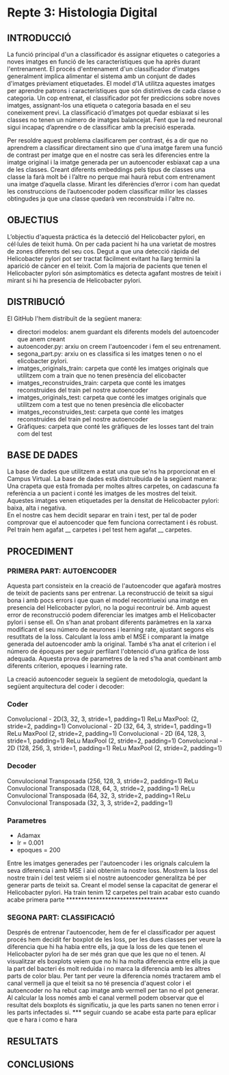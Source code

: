 # Repte 3: Histologia Digital

## INTRODUCCIÓ
La funció principal d'un a classificador és assignar etiquetes o categories a noves imatges en funció de les característiques que ha après durant l'entrenament. El procés d'entrenament d'un classificador d'imatges generalment implica alimentar el sistema amb un conjunt de dades d'imatges prèviament etiquetades. El model d'IA utilitza aquestes imatges per aprendre patrons i característiques que són distintives de cada classe o categoria. Un cop entrenat, el classificador pot fer prediccions sobre noves imatges, assignant-los una etiqueta o categoria basada en el seu coneixement previ. La classificació d’imatges pot quedar esbiaxat si  les classes no tenen un número de imatges balancejat. Fent que la red neuronal sigui incapaç d’aprendre o de classificar amb la precisió esperada. 

Per resoldre aquest problema clasificarem per contrast, és a dir que no aprendrem a classificar directament sino que d'una imatge farem una funció de contrast per imatge que en el nostre cas serà les diferencies entre la imatge original i la imatge generada per un autoencoder esbiaxat cap a una de les classes. Creant diferents embeddings pels tipus de classes  una classe la farà molt bé i l’altre no perque mai haurà rebut com entrenament una imatge d’aquella classe.  Mirant les diferències d’error i com han quedat les construccions de l’autoencoder podem classificar millor les classes obtingudes ja que una classe quedarà ven reconstruida i l'altre no. 


## OBJECTIUS

L’objectiu d'aquesta práctica és la detecció del  Helicobacter pylori, en cél·lules de teixit humà. On per cada pacient hi ha una varietat de mostres de zones diferents del seu cos. Degut a que una detecció ràpida del Helicobacter pylori pot ser tractat fàcilment evitant ha llarg termini la aparició de càncer en el teixit. Com la majoria de pacients que tenen el Helicobacter pylori són asimptomàtics es detecta agafant mostres de teixit i mirant si hi ha presencia de Helicobacter pylori.

## DISTRIBUCIÓ

El GitHub l'hem distribuït de la següent manera:
  - directori modelos: anem guardant els diferents models del autoencoder que anem creant
  - autoencoder.py: arxiu on creem l'autoencoder i fem el seu entrenament.
  - segona_part.py: arxiu on es classifica si les imatges tenen o no el elicobacter pylori.
  - imatges_originals_train: carpeta que conté les imatges originals que utilitzem com a train que no tenen presència del elicobacter
  - imatges_reconstruides_train: carpeta que conté les imatges reconstruides del train pel nostre autoencoder
  - imatges_originals_test: carpeta que conté les imatges originals que utilitzem com a test que no tenen presència dle elicobacter
  - imatges_reconstruides_test: carpeta que conté les imatges reconstruides del train pel nostre autoencoder
  - Gràfiques: carpeta que conté les gràfiques de les losses tant del train com del test




## BASE DE DADES
La base de dades que utilitzem a estat una que se'ns ha prporcionat en el Campus Virtual. La base de dades està distruibuida de la següent manera:
Una crapeta que està fromada per moltes altres carpetes, on cadascuna fa referència a un pacient i conté les imatges de les mostres del teixit. Aquestes imatges venen etiquetades per la densitat de  Helicobacter pylori: baixa, alta i negativa.  
En el nostre cas hem decidit separar en train i test, per tal de poder comprovar que el autoencoder que fem funciona correctament i és robust. 
Pel train hem agafat __ carpetes i pel test hem agafat __ carpetes.

## PROCEDIMENT 

### PRIMERA PART: AUTOENCODER

Aquesta part consisteix en la creació de l'autoencoder que agafarà mostres de teixit de pacients sans per entrenar. La reconstrucció de teixit sa sigui bona i amb pocs errors i que quan el model recontriueixi una imatge en presencia del Helicobacter pylori, no la pogui recontruir bé. Amb aquest error de reconstrucció podem diferenciar les imatges amb el Helicobacter pylori i sense ell. On s’han anat probant diferents paràmetres en la xarxa modificant el seu número de neurones i learning rate, ajustant segons els resutltats de la loss. Calculant la loss amb el MSE i comparant la imatge generada del autoencoder amb la original. També s’ha anat el criterion i el número de époques per seguir perfilant l'obtenció d’una gràfica de loss adequada. Aquesta prova de parametres de la red s'ha anat combinant amb diferents criterion, epoques i learning rate. 


La creació autoencoder segueix la següent de metodología, quedant la següent arquitectura del coder i decoder:

### Coder

Convolucional - 2D(3, 32, 3, stride=1, padding=1)
ReLu 
MaxPool:  (2, stride=2, padding=1)
Convolucional - 2D (32, 64, 3, stride=1, padding=1)
ReLu
MaxPool (2, stride=2, padding=1)
Convolucional - 2D (64, 128, 3, stride=1, padding=1)
ReLu
MaxPool (2, stride=2, padding=1)
Convolucional - 2D (128, 256, 3, stride=1, padding=1)
ReLu
MaxPool (2, stride=2, padding=1)


### Decoder

Convulocional Transposada (256, 128, 3, stride=2, padding=1) 
ReLu
Convulocional Transposada (128, 64, 3, stride=2, padding=1)
ReLu
Convulocional Transposada (64, 32, 3, stride=2, padding=1
ReLu
Convulocional Transposada (32, 3, 3, stride=2, padding=1)

### Parametres
- Adamax
- lr = 0.001
- epoques = 200

Entre les imatges generades per l'autoencoder i les orignals calculem la seva diferencia i amb MSE i aixì obtenim la nostre loss. Mostrem la loss del nostre train i del test veiem si el nostre autoencoder generalitza bé per generar parts de teixit sa. Creant el model sense la capacitat de generar el Helicobacter pylori. Ha train tenim 12 carpetes pel train 
acabar esto cuando acabe primera parte **********************************
 


### SEGONA PART: CLASSIFICACIÓ

Després de entrenar l'autoencoder, hem de fer el classificador per aquest procés hem decidit fer boxplot de les loss, per les dues classes per veure la diferencia que hi ha habia entre ells, ja que la loss de les que tenen el Helicobacter pylori ha de ser més gran que que les que no el tenen. Al visualitzar els boxplots veiem que no hi ha molta diferencia entre ells ja que la part del bacteri és molt reduida i no marca la diferencia amb les altres parts de color blau. Per tant per veure la diferencia només tractarem amb el canal vermell ja que el teixit sa no té presencia d'aquest color i el autoencoder no ha rebut cap imatge amb vermell per tan no el pot generar. Al calcular la loss només amb el canal vermell podem observar que el resultat dels boxplots és significatiu, ja que les parts sanen no tenen error i les parts infectades si. 
*** seguir cuando se acabe esta parte para eplicar que e hara i como e hara


## RESULTATS

## CONCLUSIONS



